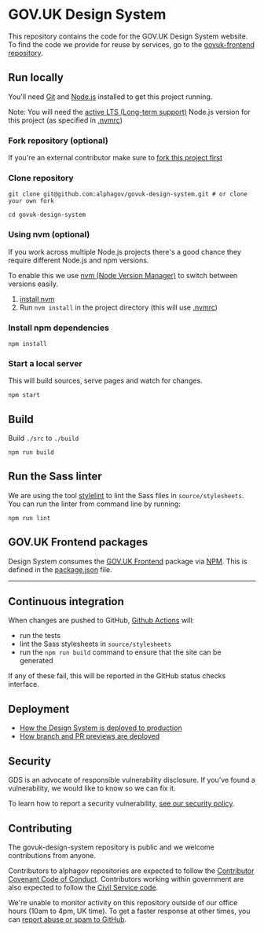 # GOV.UK Design System

This repository contains the code for the GOV.UK Design System website. To find the code we provide for reuse by services, go to the [govuk-frontend repository](https://github.com/alphagov/govuk-frontend).

## Run locally

You'll need [Git](https://help.github.com/articles/set-up-git/) and [Node.js](https://nodejs.org/en/) installed to get this project running.

Note: You will need the [active LTS (Long-term support)](https://github.com/nodejs/Release#release-schedule) Node.js version for this project (as specified in [.nvmrc](./.nvmrc))

### Fork repository (optional)

If you're an external contributor make sure to [fork this project first](https://help.github.com/articles/fork-a-repo/)

### Clone repository

```shell
git clone git@github.com:alphagov/govuk-design-system.git # or clone your own fork

cd govuk-design-system
```

### Using nvm (optional)

If you work across multiple Node.js projects there's a good chance they require different Node.js and npm versions.

To enable this we use [nvm (Node Version Manager)](https://github.com/creationix/nvm) to switch between versions easily.

1. [install nvm](https://github.com/creationix/nvm#installation)
2. Run `nvm install` in the project directory (this will use [.nvmrc](./.nvmrc))

### Install npm dependencies

```shell
npm install
```

### Start a local server

This will build sources, serve pages and watch for changes.

```shell
npm start
```

## Build

Build `./src` to `./build`

```shell
npm run build
```

## Run the Sass linter

We are using the tool [stylelint][stylelint] to lint the Sass files in
`source/stylesheets`. You can run the linter from command line by running:

```shell
npm run lint
```

[stylelint]: https://github.com/stylelint/stylelint

## GOV.UK Frontend packages

Design System consumes the [GOV.UK Frontend](https://github.com/alphagov/govuk-frontend) package via [NPM](https://www.npmjs.com/).
This is defined in the [package.json](package.json) file.

---

## Continuous integration

When changes are pushed to GitHub, [Github Actions][github-actions] will:

- run the tests
- lint the Sass stylesheets in `source/stylesheets`
- run the `npm run build` command to ensure that the site can be generated

If any of these fail, this will be reported in the GitHub status checks
interface.

[github-actions]: https://github.com/alphagov/govuk-design-system/actions

## Deployment

- [How the Design System is deployed to production](docs/deployment.md#production)
- [How branch and PR previews are deployed](docs/deployment.md#pull-request-previews)

## Security

GDS is an advocate of responsible vulnerability disclosure. If you’ve found a vulnerability, we would like to know so we can fix it.

To learn how to report a security vulnerability, [see our security policy](https://github.com/alphagov/govuk-design-system/security/policy).

## Contributing

The govuk-design-system repository is public and we welcome contributions from anyone.

Contributors to alphagov repositories are expected to follow the [Contributor Covenant Code of Conduct](https://github.com/alphagov/.github/blob/main/CODE_OF_CONDUCT.md#contributor-covenant-code-of-conduct). Contributors working within government are also expected to follow the [Civil Service code](https://www.gov.uk/government/publications/civil-service-code/the-civil-service-code).

We're unable to monitor activity on this repository outside of our office hours (10am to 4pm, UK time). To get a faster response at other times, you can [report abuse or spam to GitHub](https://docs.github.com/en/communities/maintaining-your-safety-on-github/reporting-abuse-or-spam).
